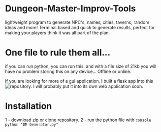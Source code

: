 # Dungeon-Master-Improv-Tools
lightweight program to generate NPC's, names, cities, taverns, random ideas and more! Terminal based and quick to generate results, perfect for making your players think it was all part of the plan.

# One file to rule them all...
  if you can run python, you can run this. and with a file size of 21kb you will have no problem storing this on any device... Offline or online. 
  
  If you are looking for more of a gui application, I built a flask app into this ![repository](https://github.com/yothebob/Personal-website). I will probably put it into its own web application soon. 
  
# Installation
  1 - download zip or clone repository. 
  2 - run the python file with ```console python "DM Generator.py"```
